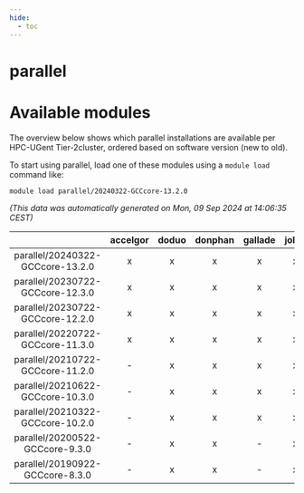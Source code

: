 ```yaml
---
hide:
  - toc
---
```


parallel
========

# Available modules


The overview below shows which parallel installations are available per HPC-UGent Tier-2cluster, ordered based on software version (new to old).

To start using parallel, load one of these modules using a `module load` command like:

```shell
module load parallel/20240322-GCCcore-13.2.0
```

*(This data was automatically generated on Mon, 09 Sep 2024 at 14:06:35 CEST)*  

| |accelgor|doduo|donphan|gallade|joltik|shinx|skitty|
| :---: | :---: | :---: | :---: | :---: | :---: | :---: | :---: |
|parallel/20240322-GCCcore-13.2.0|x|x|x|x|x|x|x|
|parallel/20230722-GCCcore-12.3.0|x|x|x|x|x|x|x|
|parallel/20230722-GCCcore-12.2.0|x|x|x|x|x|x|x|
|parallel/20220722-GCCcore-11.3.0|x|x|x|x|x|-|x|
|parallel/20210722-GCCcore-11.2.0|-|x|x|x|x|-|x|
|parallel/20210622-GCCcore-10.3.0|-|x|x|x|x|-|x|
|parallel/20210322-GCCcore-10.2.0|-|x|x|x|x|-|x|
|parallel/20200522-GCCcore-9.3.0|-|x|x|-|x|-|x|
|parallel/20190922-GCCcore-8.3.0|-|x|x|-|x|-|x|
